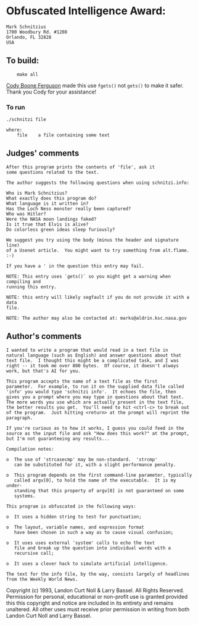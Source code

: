 # Obfuscated Intelligence Award:

	Mark Schnitzius
	1700 Woodbury Rd. #1208
	Orlando, FL 32828
	USA

## To build:

        make all

[Cody Boone Ferguson](/winners.html#Cody_Boone_Ferguson) made this use `fgets()`
not `gets()` to make it safer. Thank you Cody for your assistance!

### To run

	./schnitzi file
	
	where:
	    file	a file containing some text

## Judges' comments

    After this program prints the contents of 'file', ask it
    some questions related to the text.
    
    The author suggests the following questions when using schnitzi.info:

	Who is Mark Schnitzius?
	What exactly does this program do?
	What language is it written in?
	Has the Loch Ness monster really been captured?
	Who was Hitler?
	Were the NASA moon landings faked?
	Is it true that Elvis is alive?
	Do colorless green ideas sleep furiously?

    We suggest you try using the body (minus the header and signature line) 
    of a Usenet article.  You might want to try something from alt.flame.  :-)

    If you have a ' in the question this entry may fail.

    NOTE: This entry uses `gets()` so you might get a warning when compiling and
    running this entry.

    NOTE: this entry will likely segfault if you do not provide it with a data
    file.

    NOTE: The author may also be contacted at: marks@aldrin.ksc.nasa.gov

## Author's comments

    I wanted to write a program that would read in a text file in
    natural language (such as English) and answer questions about that
    text file.  I thought this might be a complicated task, and I was
    right -- it took me over 800 bytes.  Of course, it doesn't always
    work, but that's AI for you.

    This program accepts the name of a text file as the first
    parameter.  For example, to run it on the supplied data file called
    'info' you would type 'schnitzi info'.  It echoes the file, then
    gives you a prompt where you may type in questions about that text.
    The more words you use which are actually present in the text file,
    the better results you get.  You'll need to hit <ctrl-c> to break out
    of the program.  Just hitting <return> at the prompt will reprint the
    paragraph.

    If you're curious as to how it works, I guess you could feed in the
    source as the input file and ask "How does this work?" at the prompt,
    but I'm not guaranteeing any results...

    Compilation notes:

    o  The use of 'strcasecmp' may be non-standard.  'strcmp'
       can be substituted for it, with a slight performance penalty.

    o  This program depends on the first command-line parameter, typically
       called argv[0], to hold the name of the executable.  It is my under-
       standing that this property of argv[0] is not guaranteed on some
       systems.

    This program is obfuscated in the following ways:

    o  It uses a hidden string to test for punctuation;

    o  The layout, variable names, and expression format
       have been chosen in such a way as to cause visual confusion;

    o  It uses uses external 'system' calls to echo the text
       file and break up the question into individual words with a
       recursive call;

    o  It uses a clever hack to simulate artificial intelligence.

    The text for the info file, by the way, consists largely of headlines
    from the Weekly World News.

Copyright (c) 1993, Landon Curt Noll & Larry Bassel.
All Rights Reserved.  Permission for personal, educational or non-profit use is
granted provided this this copyright and notice are included in its entirety
and remains unaltered.  All other uses must receive prior permission in writing
from both Landon Curt Noll and Larry Bassel.
